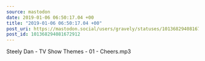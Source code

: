 ```yaml
---
source: mastodon
date: 2019-01-06 06:50:17.04 +00
title: "2019-01-06 06:50:17.04 +00"
post_uri: https://mastodon.social/users/gravely/statuses/101368294081672912
post_id: 101368294081672912
---
```

Steely Dan - TV Show Themes - 01 - Cheers.mp3


